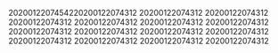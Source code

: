 2020012207454220200122074312
20200122074312
20200122074312
20200122074312
20200122074312
20200122074312
20200122074312
20200122074312
20200122074312
20200122074312
20200122074312
20200122074312
20200122074312
20200122074312
20200122074312
